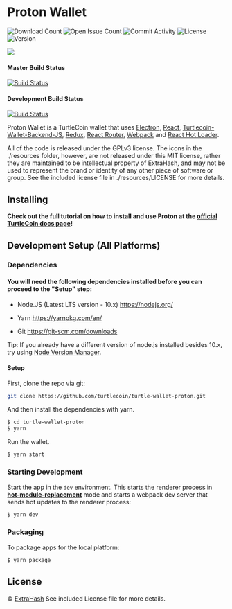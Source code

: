 # Proton Wallet

![Download Count](https://img.shields.io/github/downloads/turtlecoin/turtle-wallet-proton/total.svg)
![Open Issue Count](https://img.shields.io/github/issues/turtlecoin/turtle-wallet-proton)
![Commit Activity](https://img.shields.io/github/commit-activity/m/turtlecoin/turtle-wallet-proton)
![License](https://img.shields.io/github/license/turtlecoin/turtle-wallet-proton)
![Version](https://img.shields.io/github/v/release/turtlecoin/turtle-wallet-proton)

<img src="https://raw.githubusercontent.com/turtlecoin/turtle-wallet-proton/development/screenshots/screenshot.png">

#### Master Build Status

[![Build Status](https://travis-ci.org/turtlecoin/turtle-wallet-proton.svg?branch=master)](https://travis-ci.org/turtlecoin/turtle-wallet-proton)

#### Development Build Status

[![Build Status](https://travis-ci.org/turtlecoin/turtle-wallet-proton.svg?branch=development)](https://travis-ci.org/turtlecoin/turtle-wallet-proton)

<p>
  Proton Wallet is a TurtleCoin wallet that uses <a href="http://electron.atom.io/">Electron</a>, <a href="https://facebook.github.io/react/">React</a>, <a href="https://github.com/turtlecoin/turtlecoin-wallet-backend-js">Turtlecoin-Wallet-Backend-JS</a>, <a href="https://github.com/reactjs/redux">Redux</a>, <a href="https://github.com/reactjs/react-router">React Router</a>, <a href="http://webpack.github.io/docs/">Webpack</a> and <a href="https://github.com/gaearon/react-hot-loader">React Hot Loader</a>.
</p>

<p>
  All of the code is released under the GPLv3 license. The icons in the ./resources folder, however, are not released under this MIT license, rather they are maintained to be intellectual property of ExtraHash, and may not be used to represent the brand or identity of any other piece of software or group. See the included license file in ./resources/LICENSE for more details.
</p>

## Installing

**Check out the full tutorial on how to install and use Proton at the [official TurtleCoin docs page](https://docs.turtlecoin.lol/guides/wallets/using-proton-wallet)!**

## Development Setup (All Platforms)

### Dependencies

#### You will need the following dependencies installed before you can proceed to the "Setup" step:

- Node.JS (Latest LTS version - 10.x) https://nodejs.org/

- Yarn https://yarnpkg.com/en/

- Git https://git-scm.com/downloads

Tip: If you already have a different version of node.js installed besides 10.x, try using [Node Version Manager](https://github.com/nvm-sh/nvm#install--update-script).

#### Setup

First, clone the repo via git:

```bash
git clone https://github.com/turtlecoin/turtle-wallet-proton.git
```

And then install the dependencies with yarn.

```bash
$ cd turtle-wallet-proton
$ yarn
```

Run the wallet.

```bash
$ yarn start
```

### Starting Development

Start the app in the `dev` environment. This starts the renderer process in [**hot-module-replacement**](https://webpack.js.org/guides/hmr-react/) mode and starts a webpack dev server that sends hot updates to the renderer process:

```bash
$ yarn dev
```

### Packaging

To package apps for the local platform:

```bash
$ yarn package
```

## License

© [ExtraHash](https://github.com/ExtraHash)
See included License file for more details.

